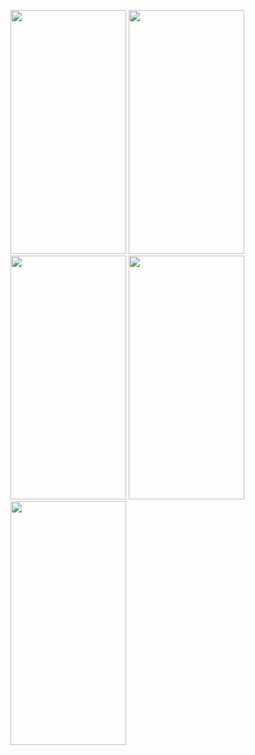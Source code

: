 <img src = "https://user-images.githubusercontent.com/92036498/185807088-53e49af1-8147-4f06-8339-0a2f66071f1e.png" width = "185" height = "390"/> <img src = "https://user-images.githubusercontent.com/92036498/185807093-f86bd69d-26d6-4231-9dbc-deaeb1225a55.png" width = "185" height = "390"/> <img src = "https://user-images.githubusercontent.com/92036498/186186687-73c400de-4aba-4ed7-8210-a7a8b5ffcc9e.png" width = "185" height = "390"/> <img src = "https://user-images.githubusercontent.com/92036498/186217623-4d363392-5b1e-44f9-b961-32d63ccc2a54.png" width = "185" height = "390"/> <img src = "https://user-images.githubusercontent.com/92036498/186217579-223c0df4-5a43-49c4-a9ca-ef91fa4cb26a.png" width = "185" height = "390"/>      



